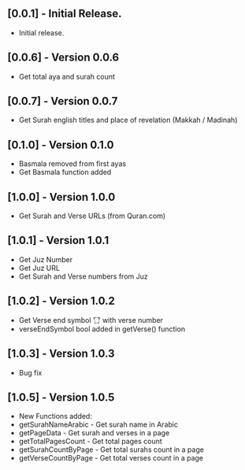 ## [0.0.1] - Initial Release.

* Initial release.

## [0.0.6] - Version 0.0.6

* Get total aya and surah count

## [0.0.7] - Version 0.0.7

* Get Surah english titles and place of revelation (Makkah / Madinah)

## [0.1.0] - Version 0.1.0

* Basmala removed from first ayas
* Get Basmala function added

## [1.0.0] - Version 1.0.0

* Get Surah and Verse URLs (from Quran.com)

## [1.0.1] - Version 1.0.1

* Get Juz Number
* Get Juz URL
* Get Surah and Verse numbers from Juz

## [1.0.2] - Version 1.0.2

* Get Verse end symbol '۝' with verse number
* verseEndSymbol bool added in getVerse() function

## [1.0.3] - Version 1.0.3

* Bug fix

## [1.0.5] - Version 1.0.5

* New Functions added:
* getSurahNameArabic - Get surah name in Arabic 
* getPageData - Get surah and verses in a page
* getTotalPagesCount - Get total pages count
* getSurahCountByPage - Get total surahs count in a page
* getVerseCountByPage - Get total verses count in a page